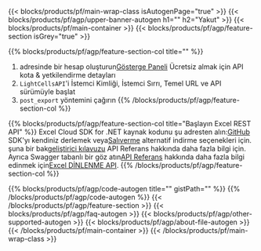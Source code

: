 ﻿---
title:
description: Koruma için Bulut API'leri ve SDK'lar Microsoft Excel ve OpenOffice Calc. Yerel e-tabloları Cells Cloud API şifresiyle şifreleyin.
url: /tr/ruby/export/export/
---
{{< blocks/products/pf/main-wrap-class isAutogenPage="true" >}}
{{< blocks/products/pf/agp/upper-banner-autogen h1="" h2="Yakut" >}}
{{< blocks/products/pf/main-container >}}
{{< blocks/products/pf/agp/feature-section isGrey="true" >}}

{{% blocks/products/pf/agp/feature-section-col title="" %}}
1.  adresinde bir hesap oluşturun<a href="https://dashboard.aspose.cloud/">Gösterge Paneli</a> Ücretsiz almak için API kota & yetkilendirme detayları
1. ```LightCellsAPI```'i İstemci Kimliği, İstemci Sırrı, Temel URL ve API sürümüyle başlat
1.  ```post_export``` yöntemini çağırın
{{% /blocks/products/pf/agp/feature-section-col %}}

{{% blocks/products/pf/agp/feature-section-col title="Başlayın Excel REST API" %}}
 Excel Cloud SDK for .NET kaynak kodunu şu adresten alın:[GitHub](https://github.com/aspose-cells-cloud/aspose-cells-cloud-ruby) SDK'yı kendiniz derlemek veya[Salıverme](https://github.com/aspose-cells-cloud/aspose-cells-cloud-ruby/releases) alternatif indirme seçenekleri için.
şuna bir bak[geliştirici kılavuzu](https://docs.aspose.cloud/cells/developer-guide/) API Referans hakkında daha fazla bilgi için[]().
 Ayrıca Swagger tabanlı bir göz atın[API Referans](https://apireference.aspose.cloud/cells/#/LightCells/PostExport) hakkında daha fazla bilgi edinmek için[Excel DİNLENME API](https://products.aspose.cloud/cells/curl/).
{{% /blocks/products/pf/agp/feature-section-col %}}

{{% blocks/products/pf/agp/code-autogen title="" gistPath="" %}}
{{% /blocks/products/pf/agp/code-autogen %}}
{{< /blocks/products/pf/agp/feature-section >}}
{{< blocks/products/pf/agp/faq-autogen >}}
{{< blocks/products/pf/agp/other-supported-autogen >}}
{{< blocks/products/pf/agp/about-file-autogen >}}
{{< /blocks/products/pf/main-container >}}
{{< /blocks/products/pf/main-wrap-class >}}
